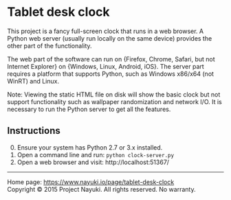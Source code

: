 Tablet desk clock
=================

This project is a fancy full-screen clock that runs in a web browser. A Python web server (usually run locally on the same device) provides the other part of the functionality.

The web part of the software can run on {Firefox, Chrome, Safari, but not Internet Explorer} on {Windows, Linux, Android, iOS}. The server part requires a platform that supports Python, such as Windows x86/x64 (not WinRT) and Linux.

Note: Viewing the static HTML file on disk will show the basic clock but not support functionality such as wallpaper randomization and network I/O. It is necessary to run the Python server to get all the features.


## Instructions

0. Ensure your system has Python 2.7 or 3.x installed.
0. Open a command line and run: `python clock-server.py`
0. Open a web browser and visit: http://localhost:51367/

---

Home page: https://www.nayuki.io/page/tablet-desk-clock  
Copyright © 2015 Project Nayuki. All rights reserved. No warranty.  
